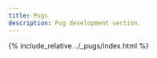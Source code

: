 ```yaml
---
title: Pugs
description: Pug development section.
---
```

{% include_relative ../_pugs/index.html %}